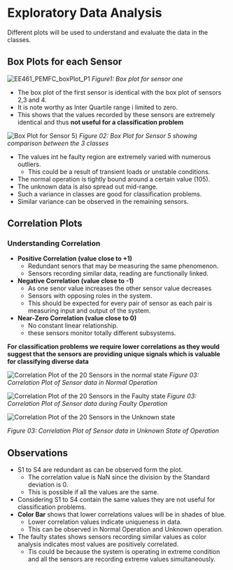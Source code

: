 # Exploratory Data Analysis
Different plots will be used to understand and evaluate the data in the classes.

## Box Plots for each Sensor
![EE461_PEMFC_boxPlot_P1](https://github.com/user-attachments/assets/4e3625a4-157f-4e6a-bf90-1a7c6178b596)
*Figure1: Box plot for sensor one*

- The box plot of the first sensor is identical with the box plot of sensors 2,3 and 4.
- It is note worthy as Inter Quartile range i limited to zero. 
- This shows that the values recorded by these sensors are extremely identical and thus **not useful for a classification problem**

![Box Plot for Sensor 5](https://github.com/user-attachments/assets/543fc4d2-fa5e-4b74-889f-bf7e42f2fc48))
*Figure 02: Box Plot for Sensor 5 showing comparison between the 3 classes*

- The values int he faulty region are extremely varied with numerous outliers.
    - This could be a result of transient loads or unstable conditions.
- The normal operation is tightly bound  around a certain value (105).
- The unknown data is also spread out mid-range.
- Such a variance in classes are good for classification problems.
- Similar variance can  be observed in the remaining sensors.

## Correlation Plots
### Understanding Correlation

- **Positive Correlation (value close to +1)**
    - Redundant senors that may be measuring the same phenomenon.
    - Sensors recording similar data, reading are functionally linked.
- **Negative Correlation (value close to -1)**
    - As one senor value increases the other sensor value decreases
    - Sensors with opposing roles in the system.
    - This should be expected for every pair of sensor as each pair is measuring input and output of the system.
- **Near-Zero Correlation (value close to 0)**
    - No constant linear relationship.
    - these sensors monitor totally different subsystems.

**For classification problems we require lower correlations as they would suggest that the sensors are providing unique signals which is valuable for classifying diverse data**

![Correlation Plot of the 20 Sensors in the normal state](https://github.com/user-attachments/assets/cae65abb-d2c9-469b-8f6b-5ea21aeab348)
*Figure 03: Correlation Plot of  Sensor data in Normal Operation*

![Correlation Plot of the 20 Sensors in the Faulty state](https://github.com/user-attachments/assets/cd5b4cbe-bded-45a1-a35f-b5b5a83a8580)
*Figure 03: Correlation Plot of  Sensor data during Faulty Operation*

![Correlation Plot of the 20 Sensors in the Unknown state](https://github.com/user-attachments/assets/d361d4e6-fd2f-4fa1-8726-3dcb9d09baf2)

*Figure 03: Correlation Plot of  Sensor data in Unknown State of Operation*
## Observations
- S1 to S4 are redundant as can be observed form the plot.
    - The correlation value is NaN since the division by the Standard deviation is 0.
    - This is possible if all the values are the same.
- Considering S1 to S4 contain the same values they are not useful for classification problems.
- **Color Bar** shows that lower correlations values will be in shades of blue. 
    - Lower correlation values indicate uniqueness in data.
    - This can be observed in  Normal Operation and Unknown operation.
- The faulty states shows sensors recording similar values as color analysis indicates most values are positively correlated.
    - Tis could be because the system is operating in extreme condition and all the sensors are recording extreme values simultaneously.

